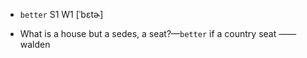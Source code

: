 - `better` S1 W1 [ˈbɛtɚ]



-  What is a house but a sedes, a seat?﻿—`better` if a country seat —— walden